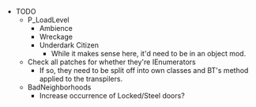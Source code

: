 ﻿- TODO
  - P_LoadLevel
    - Ambience 
    - Wreckage
    - Underdark Citizen
      - While it makes sense here, it'd need to be in an object mod.
  - Check all patches for whether they're IEnumerators
    - If so, they need to be split off into own classes and BT's method applied to the transpilers.
  - BadNeighborhoods
    - Increase occurrence of Locked/Steel doors?
